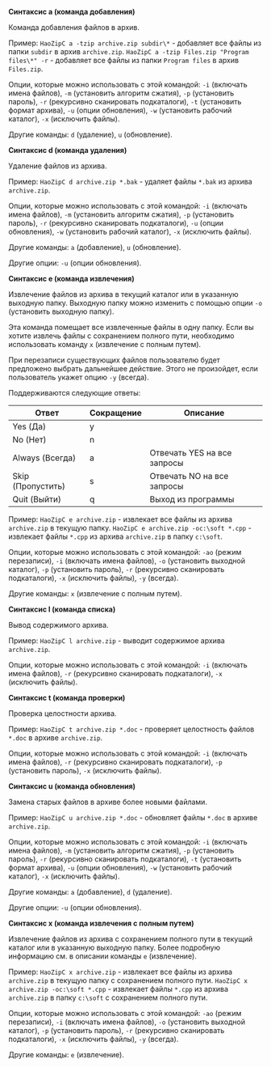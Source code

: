 ﻿
**Синтаксис a (команда добавления)**

Команда добавления файлов в архив.

Пример: `HaoZipC a -tzip archive.zip subdir\*` - добавляет все файлы из папки `subdir` в архив `archive.zip`. `HaoZipC a -tzip Files.zip "Program files\*" -r` - добавляет все файлы из папки `Program files` в архив `Files.zip`.

Опции, которые можно использовать с этой командой: `-i` (включать имена файлов), `-m` (установить алгоритм сжатия), `-p` (установить пароль), `-r` (рекурсивно сканировать подкаталоги), `-t` (установить формат архива), `-u` (опции обновления), `-w` (установить рабочий каталог), `-x` (исключить файлы).

Другие команды: `d` (удаление), `u` (обновление).

**Синтаксис d (команда удаления)**

Удаление файлов из архива.

Пример: `HaoZipC d archive.zip *.bak` - удаляет файлы `*.bak` из архива `archive.zip`.

Опции, которые можно использовать с этой командой: `-i` (включать имена файлов), `-m` (установить алгоритм сжатия), `-p` (установить пароль), `-r` (рекурсивно сканировать подкаталоги), `-u` (опции обновления), `-w` (установить рабочий каталог), `-x` (исключить файлы).

Другие команды: `a` (добавление), `u` (обновление).

Другие опции: `-u` (опции обновления).

**Синтаксис e (команда извлечения)**

Извлечение файлов из архива в текущий каталог или в указанную выходную папку. Выходную папку можно изменить с помощью опции `-o` (установить выходную папку).

Эта команда помещает все извлеченные файлы в одну папку. Если вы хотите извлечь файлы с сохранением полного пути, необходимо использовать команду `x` (извлечение с полным путем).

При перезаписи существующих файлов пользователю будет предложено выбрать дальнейшее действие. Этого не произойдет, если пользователь укажет опцию `-y` (всегда).

Поддерживаются следующие ответы:

| Ответ       | Сокращение | Описание                                     |
|-------------|------------|----------------------------------------------|
| Yes (Да)     | y          |                                              |
| No (Нет)      | n          |                                              |
| Always (Всегда) | a          | Отвечать YES на все запросы                   |
| Skip (Пропустить)  | s          | Отвечать NO на все запросы                    |
| Quit (Выйти)     | q          | Выход из программы                           |

Пример: `HaoZipC e archive.zip` - извлекает все файлы из архива `archive.zip` в текущую папку. `HaoZipC e archive.zip -oc:\soft *.cpp` - извлекает файлы `*.cpp` из архива `archive.zip` в папку `c:\soft`.

Опции, которые можно использовать с этой командой: `-ao` (режим перезаписи), `-i` (включать имена файлов), `-o` (установить выходной каталог), `-p` (установить пароль), `-r` (рекурсивно сканировать подкаталоги), `-x` (исключить файлы), `-y` (всегда).

Другие команды: `x` (извлечение с полным путем).

**Синтаксис l (команда списка)**

Вывод содержимого архива.

Пример: `HaoZipC l archive.zip` - выводит содержимое архива `archive.zip`.

Опции, которые можно использовать с этой командой: `-i` (включать имена файлов), `-r` (рекурсивно сканировать подкаталоги), `-x` (исключить файлы).

**Синтаксис t (команда проверки)**

Проверка целостности архива.

Пример: `HaoZipC t archive.zip *.doc` - проверяет целостность файлов `*.doc` в архиве `archive.zip`.

Опции, которые можно использовать с этой командой: `-i` (включать имена файлов), `-r` (рекурсивно сканировать подкаталоги), `-p` (установить пароль), `-x` (исключить файлы).

**Синтаксис u (команда обновления)**

Замена старых файлов в архиве более новыми файлами.

Пример: `HaoZipC u archive.zip *.doc` - обновляет файлы `*.doc` в архиве `archive.zip`.

Опции, которые можно использовать с этой командой: `-i` (включать имена файлов), `-m` (установить алгоритм сжатия), `-p` (установить пароль), `-r` (рекурсивно сканировать подкаталоги), `-t` (установить формат архива), `-u` (опции обновления), `-w` (установить рабочий каталог), `-x` (исключить файлы).

Другие команды: `a` (добавление), `d` (удаление).

Другие опции: `-u` (опции обновления).

**Синтаксис x (команда извлечения с полным путем)**

Извлечение файлов из архива с сохранением полного пути в текущий каталог или в указанную выходную папку. Более подробную информацию см. в описании команды `e` (извлечение).

Пример: `HaoZipC x archive.zip` - извлекает все файлы из архива `archive.zip` в текущую папку с сохранением полного пути. `HaoZipC x archive.zip -oc:\soft *.cpp` - извлекает файлы `*.cpp` из архива `archive.zip` в папку `c:\soft` с сохранением полного пути.

Опции, которые можно использовать с этой командой: `-ao` (режим перезаписи), `-i` (включать имена файлов), `-o` (установить выходной каталог), `-p` (установить пароль), `-r` (рекурсивно сканировать подкаталоги), `-x` (исключить файлы), `-y` (всегда).

Другие команды: `e` (извлечение).
